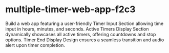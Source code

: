 # multiple-timer-web-app-f2c3
Build a web app featuring a user-friendly Timer Input Section allowing time input in hours, minutes, and seconds. Active Timers Display Section dynamically showcases all active timers, offering countdowns and stop options. Timer End Display Design ensures a seamless transition and audio alert upon timer completion.
